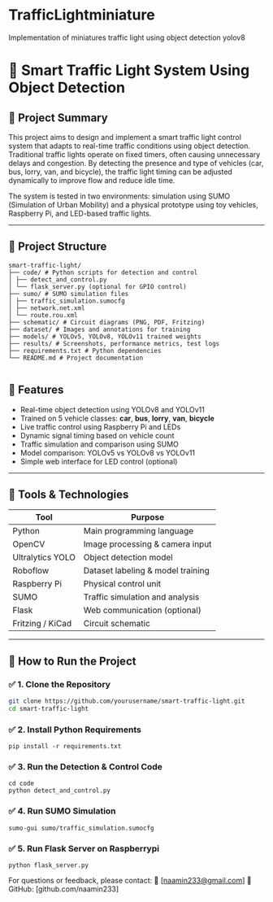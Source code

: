 # TrafficLightminiature
Implementation of miniatures traffic light using object detection yolov8

# 🚦 Smart Traffic Light System Using Object Detection

## 📘 Project Summary

This project aims to design and implement a smart traffic light control system that adapts to real-time traffic conditions using object detection. Traditional traffic lights operate on fixed timers, often causing unnecessary delays and congestion. By detecting the presence and type of vehicles (car, bus, lorry, van, and bicycle), the traffic light timing can be adjusted dynamically to improve flow and reduce idle time.

The system is tested in two environments: simulation using SUMO (Simulation of Urban Mobility) and a physical prototype using toy vehicles, Raspberry Pi, and LED-based traffic lights.

---

## 📂 Project Structure
```plaintext
smart-traffic-light/
├── code/ # Python scripts for detection and control
│ ├── detect_and_control.py
│ └── flask_server.py (optional for GPIO control)
├── sumo/ # SUMO simulation files
│ ├── traffic_simulation.sumocfg
│ ├── network.net.xml
│ └── route.rou.xml
├── schematic/ # Circuit diagrams (PNG, PDF, Fritzing)
├── dataset/ # Images and annotations for training
├── models/ # YOLOv5, YOLOv8, YOLOv11 trained weights
├── results/ # Screenshots, performance metrics, test logs
├── requirements.txt # Python dependencies
└── README.md # Project documentation


```

## 🧠 Features

- Real-time object detection using YOLOv8 and YOLOv11
- Trained on 5 vehicle classes: **car**, **bus**, **lorry**, **van**, **bicycle**
- Live traffic control using Raspberry Pi and LEDs
- Dynamic signal timing based on vehicle count
- Traffic simulation and comparison using SUMO
- Model comparison: YOLOv5 vs YOLOv8 vs YOLOv11
- Simple web interface for LED control (optional)

---

## 🔧 Tools & Technologies

| Tool               | Purpose                              |
|--------------------|--------------------------------------|
| Python             | Main programming language            |
| OpenCV             | Image processing & camera input      |
| Ultralytics YOLO   | Object detection model               |
| Roboflow           | Dataset labeling & model training    |
| Raspberry Pi       | Physical control unit                |
| SUMO               | Traffic simulation and analysis      |
| Flask              | Web communication (optional)         |
| Fritzing / KiCad   | Circuit schematic                    |

---

## 🚀 How to Run the Project

### ✅ 1. Clone the Repository
```bash
git clone https://github.com/yourusername/smart-traffic-light.git
cd smart-traffic-light
```

### ✅ 2. Install Python Requirements
```
pip install -r requirements.txt
```

### ✅ 3. Run the Detection & Control Code
```
cd code
python detect_and_control.py
```

### ✅ 4. Run SUMO Simulation
```
sumo-gui sumo/traffic_simulation.sumocfg
```

### ✅ 5. Run Flask Server on Raspberrypi
```
python flask_server.py
```

For questions or feedback, please contact:
📧 [naamin233@gmail.com]
🔗 GitHub: [github.com/naamin233]



